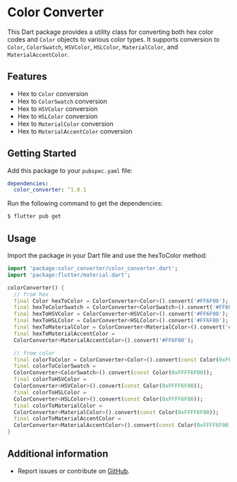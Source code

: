 # Color Converter
This Dart package provides a utility class for converting both hex color codes and `Color` objects to various color types. It supports conversion to `Color`, `ColorSwatch`, `HSVColor`, `HSLColor`, `MaterialColor`, and `MaterialAccentColor`.

## Features

- Hex to `Color` conversion
- Hex to `ColorSwatch` conversion
- Hex to `HSVColor` conversion
- Hex to `HSLColor` conversion
- Hex to `MaterialColor` conversion
- Hex to `MaterialAccentColor` conversion

## Getting Started

Add this package to your `pubspec.yaml` file:

```yaml
dependencies:
  color_converter: ^1.0.1
```
Run the following command to get the dependencies: 
```bash
$ flutter pub get
```

## Usage

Import the package in your Dart file and use the hexToColor method:

```dart
import 'package:color_converter/color_converter.dart';
import 'package:flutter/material.dart';

colorConverter() {
  // from hex
  final Color hexToColor = ColorConverter<Color>().convert('#FF6F00');
  final hexToColorSwatch = ColorConverter<ColorSwatch>().convert('#FF6F00');
  final hexToHSVColor = ColorConverter<HSVColor>().convert('#FF6F00');
  final hexToHSLColor = ColorConverter<HSLColor>().convert('#FF6F00');
  final hexToMaterialColor = ColorConverter<MaterialColor>().convert('#FF6F00');
  final hexToMaterialAccentColor =
  ColorConverter<MaterialAccentColor>().convert('#FF6F00');

  // from color
  final colorToColor = ColorConverter<Color>().convert(const Color(0xFFFF6F00));
  final colorToColorSwatch =
  ColorConverter<ColorSwatch>().convert(const Color(0xFFFF6F00));
  final colorToHSVColor =
  ColorConverter<HSVColor>().convert(const Color(0xFFFF6F00));
  final colorToHSLColor =
  ColorConverter<HSLColor>().convert(const Color(0xFFFF6F00));
  final colorToMaterialColor =
  ColorConverter<MaterialColor>().convert(const Color(0xFFFF6F00));
  final colorToMaterialAccentColor =
  ColorConverter<MaterialAccentColor>().convert(const Color(0xFFFF6F00));
}
```

## Additional information

- Report issues or contribute on [GitHub](https://github.com/abdullahbokl/color_converter).
